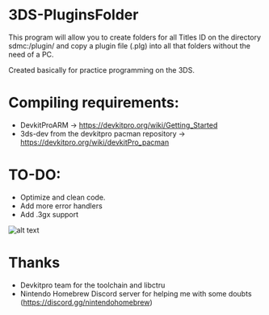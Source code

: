 # 3DS-PluginsFolder
This program will allow you to create folders for all Titles ID on the directory sdmc:/plugin/
and copy a plugin file (.plg) into all that folders without the need of a PC.

Created basically for practice programming on the 3DS.

# Compiling requirements:
- DevkitProARM -> https://devkitpro.org/wiki/Getting_Started
- 3ds-dev from the devkitpro pacman repository -> https://devkitpro.org/wiki/devkitPro_pacman


# TO-DO:
- Optimize and clean code.
- Add more error handlers
- Add .3gx support

![alt text](https://i.imgur.com/R2nTyrS.gif)

# Thanks

- Devkitpro team for the toolchain and libctru
- Nintendo Homebrew Discord server for helping me with some doubts (https://discord.gg/nintendohomebrew)

